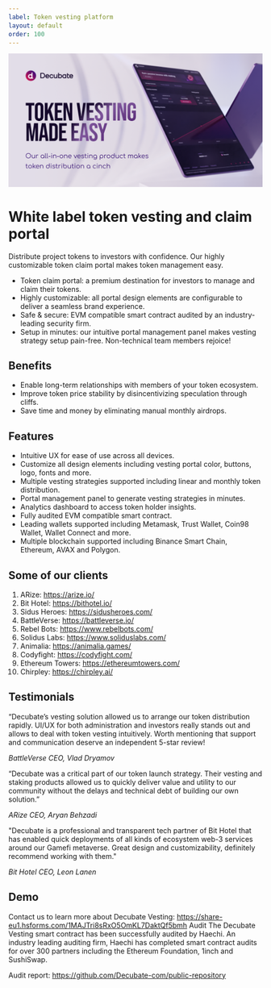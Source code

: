 ```yaml
---
label: Token vesting platform
layout: default
order: 100
---
```

![](../static/ATV-OpenGraph.png)
# White label token vesting and claim portal

Distribute project tokens to investors with confidence. Our highly customizable token claim portal makes token management easy. 

- Token claim portal: a premium destination for investors to manage and claim their tokens. 
- Highly customizable: all portal design elements are configurable to deliver a seamless brand experience.
- Safe & secure: EVM compatible smart contract audited by an industry-leading security firm.
- Setup in minutes: our intuitive portal management panel makes vesting strategy setup pain-free. Non-technical team members rejoice!

## Benefits
- Enable long-term relationships with members of your token ecosystem.
- Improve token price stability by disincentivizing speculation through cliffs.
- Save time and money by eliminating manual monthly airdrops.

## Features

- Intuitive UX for ease of use across all devices.
- Customize all design elements including vesting portal color, buttons, logo, fonts and more. 
- Multiple vesting strategies supported including linear and monthly token distribution.
- Portal management panel to generate vesting strategies in minutes.
- Analytics dashboard to access token holder insights.
- Fully audited EVM compatible smart contract.
- Leading wallets supported including Metamask, Trust Wallet, Coin98 Wallet, Wallet Connect and more.
- Multiple blockchain supported including Binance Smart Chain, Ethereum, AVAX and Polygon.

## Some of our clients
1. ARize: https://arize.io/ 
2. Bit Hotel: https://bithotel.io/ 
3. Sidus Heroes: https://sidusheroes.com/ 
4. BattleVerse: https://battleverse.io/ 
5. Rebel Bots: https://www.rebelbots.com/ 
6. Solidus Labs: https://www.soliduslabs.com/ 
7. Animalia: https://animalia.games/ 
8. Codyfight: https://codyfight.com/
9. Ethereum Towers: https://ethereumtowers.com/ 
10. Chirpley: https://chirpley.ai/

## Testimonials
“Decubate’s vesting solution allowed us to arrange our token distribution rapidly. UI/UX for both administration and investors really stands out and allows to deal with token vesting intuitively. Worth mentioning that support and communication deserve an independent 5-star review!

_BattleVerse CEO, Vlad Dryamov_

“Decubate was a critical part of our token launch strategy. Their vesting and staking products allowed us to quickly deliver value and utility to our community without the delays and technical debt of building our own solution.”

_ARize CEO, Aryan Behzadi_

"Decubate is a professional and transparent tech partner of Bit Hotel that has enabled quick deployments of all kinds of ecosystem web-3 services around our Gamefi metaverse. Great design and customizability, definitely recommend working with them."

_Bit Hotel CEO, Leon Lanen_

## Demo
Contact us to learn more about Decubate Vesting: https://share-eu1.hsforms.com/1MAJTri8sRxO5OmKL7DaktQf5bmh 
Audit
The Decubate Vesting smart contract has been successfully audited by Haechi. An industry leading auditing firm, Haechi has completed smart contract audits for over 300 partners including the Ethereum Foundation, 1inch and SushiSwap.

Audit report: https://github.com/Decubate-com/public-repository
